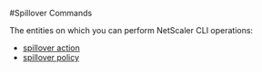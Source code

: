 #Spillover Commands

The entities on which you can perform NetScaler CLI operations:
<ul><li><a href="../../spillover/spillover-action/spillover-action">spillover action</a></li><li><a href="../../spillover/spillover-policy/spillover-policy">spillover policy</a></li></ul>



